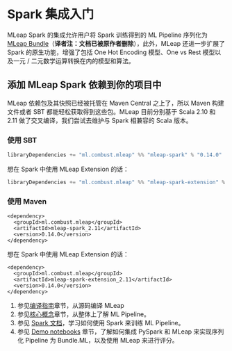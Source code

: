 # Spark 集成入门
MLeap Spark 的集成允许用户将 Spark 训练得到的 ML Pipeline 序列化为 [MLeap Bundle](../mleap-bundle/)（**译者注：文档已被原作者删除**），此外，MLeap 还进一步扩展了 Spark 的原生功能，增强了包括 One Hot Encoding 模型、One vs Rest 模型以及一元 / 二元数学运算转换在内的模型和算法。

## 添加 MLeap Spark 依赖到你的项目中
MLeap 依赖包及其快照已经被托管在 Maven Central 之上了，所以 Maven 构建文件或者 SBT 都能轻松获取得到这些包。MLeap 目前分别基于 Scala 2.10 和 2.11 做了交叉编译，我们尝试去维护与 Spark 相兼容的 Scala 版本。

### 使用 SBT
```sbt
libraryDependencies += "ml.combust.mleap" %% "mleap-spark" % "0.14.0"
```

想在 Spark 中使用 MLeap Extension 的话：

```sbt
libraryDependencies += "ml.combust.mleap" %% "mleap-spark-extension" % "0.14.0"
```

### 使用 Maven

```pom
<dependency>
  <groupId>ml.combust.mleap</groupId>
  <artifactId>mleap-spark_2.11</artifactId>
  <version>0.14.0</version>
</dependency>
```

想在 Spark 中使用 MLeap Extension 的话：

```pom
<dependency>
  <groupId>ml.combust.mleap</groupId>
  <artifactId>mleap-spark-extension_2.11</artifactId>
  <version>0.14.0</version>
</dependency>
```

1. 参见[编译指南](./building.html)章节，从源码编译 MLeap
2. 参见[核心概念](../core-concepts/)章节，从整体上了解 ML Pipeline。
3. 参见 [Spark 文档](http://spark.apache.org/docs/latest/ml-guide.html)，学习如何使用 Spark 来训练 ML Pipeline。
4. 参见 [Demo notebooks](https://github.com/combust/mleap-demo/tree/master/notebooks) 章节，了解如何集成 PySpark 和 MLeap 来实现序列化 Pipeline 为 Bundle.ML，以及使用 MLeap 来进行评分。

